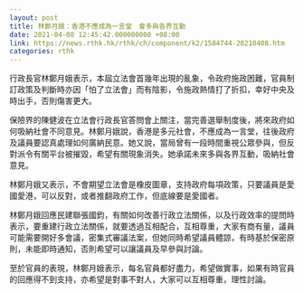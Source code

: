```yaml
---
layout: post
title: 林鄭月娥：香港不應成為一言堂　會多與各界互動
date: 2021-04-08 12:45:42.000000000 +08:00
link: https://news.rthk.hk/rthk/ch/component/k2/1584744-20210408.htm
categories: rthk
---
```


行政長官林鄭月娥表示，本屆立法會首幾年出現的亂象，令政府施政困難，官員制訂政策及判斷時亦因「怕了立法會」而有陰影，令施政熱情打了折扣，幸好中央及時出手，否則傷害更大。

保險界的陳健波在立法會行政長官答問會上關注，當完善選舉制度後，將來政府如何吸納社會不同意見。林鄭月娥說，香港是多元社會，不應成為一言堂，往後政府及議員要認真處理如何廣納民意。她又說，當局曾有一段時間重視公眾參與，但反對派令有關平台被摧毀，希望有關現象消失。她承諾未來多與各界互動，吸納社會意見。

林鄭月娥又表示，不會期望立法會是橡皮圖章，支持政府每項政策，只要議員是愛國愛港，可以反對，或者推翻政府工作，但底線要是愛國者。

林鄭月娥回應民建聯張國鈞，有關如何改善行政立法關係，以及行政效率的提問時表示，要重建行政立法關係，就要透過互相配合，互相尊重，大家有商有量，議員可能需要開好多會議，密集式審議法案，但她同時希望議員體諒，有時基於保密原則，未能即時通知，否則希望可以讓議員及早參與討論。

至於官員的表現，林鄭月娥表示，每名官員都好盡力，希望做實事，如果有時官員的回應得不到支持，亦希望是對事不對人，大家可以互相尊重，理性討論。
